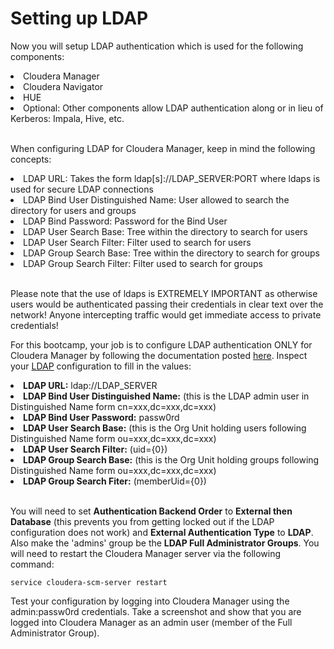 # Setting up LDAP

Now you will setup LDAP authentication which is used for the following components:

<li>Cloudera Manager</li>
<li>Cloudera Navigator</li>
<li>HUE</li>
<li>Optional: Other components allow LDAP authentication along or in lieu of Kerberos: Impala, Hive, etc.</li>

<br/>

When configuring LDAP for Cloudera Manager, keep in mind the following concepts:

<li>LDAP URL: Takes the form ldap[s]://LDAP_SERVER:PORT where ldaps is used for secure LDAP connections</li>
<li>LDAP Bind User Distinguished Name: User allowed to search the directory for users and groups</li>
<li>LDAP Bind Password: Password for the Bind User</li>
<li>LDAP User Search Base: Tree within the directory to search for users</li>
<li>LDAP User Search Filter: Filter used to search for users</li>
<li>LDAP Group Search Base: Tree within the directory to search for groups</li>
<li>LDAP Group Search Filter: Filter used to search for groups</li>

<br/>

Please note that the use of ldaps is EXTREMELY IMPORTANT as otherwise users would be authenticated passing their credentials in clear text over the network! Anyone intercepting traffic would get immediate access to private credentials!

For this bootcamp, your job is to configure LDAP authentication ONLY for Cloudera Manager by following the documentation posted <a href="https://www.cloudera.com/documentation/enterprise/5-13-x/topics/cm_sg_external_auth.html">here</a>. Inspect your <a href="../setup/ldap">LDAP</a> configuration to fill in the values:

<li><b>LDAP URL:</b> ldap://LDAP_SERVER</li>
<li><b>LDAP Bind User Distinguished Name:</b> (this is the LDAP admin user in Distinguished Name form cn=xxx,dc=xxx,dc=xxx)</li>
<li><b>LDAP Bind User Password:</b> passw0rd</li>
<li><b>LDAP User Search Base:</b> (this is the Org Unit holding users following Distinguished Name form ou=xxx,dc=xxx,dc=xxx)</li>
<li><b>LDAP User Search Filter:</b> (uid={0})</li>
<li><b>LDAP Group Search Base:</b> (this is the Org Unit holding groups following Distinguished Name form ou=xxx,dc=xxx,dc=xxx)</li>
<li><b>LDAP Group Search Fiter:</b> (memberUid={0})</li>

<br/>

You will need to set <b>Authentication Backend Order</b> to <b>External then Database</b> (this prevents you from getting locked out if the LDAP configuration does not work) and <b>External Authentication Type</b> to <b>LDAP</b>. Also make the 'admins' group be the <b>LDAP Full Administrator Groups</b>. You will need to restart the Cloudera Manager server via the following command:

```
service cloudera-scm-server restart
```

Test your configuration by logging into Cloudera Manager using the admin:passw0rd credentials. Take a screenshot and show that you are logged into Cloudera Manager as an admin user (member of the Full Administrator Group).
